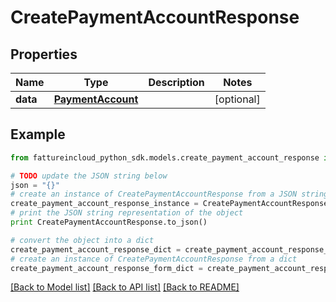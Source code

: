 # CreatePaymentAccountResponse


## Properties
Name | Type | Description | Notes
------------ | ------------- | ------------- | -------------
**data** | [**PaymentAccount**](PaymentAccount.md) |  | [optional] 

## Example

```python
from fattureincloud_python_sdk.models.create_payment_account_response import CreatePaymentAccountResponse

# TODO update the JSON string below
json = "{}"
# create an instance of CreatePaymentAccountResponse from a JSON string
create_payment_account_response_instance = CreatePaymentAccountResponse.from_json(json)
# print the JSON string representation of the object
print CreatePaymentAccountResponse.to_json()

# convert the object into a dict
create_payment_account_response_dict = create_payment_account_response_instance.to_dict()
# create an instance of CreatePaymentAccountResponse from a dict
create_payment_account_response_form_dict = create_payment_account_response.from_dict(create_payment_account_response_dict)
```
[[Back to Model list]](../README.md#documentation-for-models) [[Back to API list]](../README.md#documentation-for-api-endpoints) [[Back to README]](../README.md)



